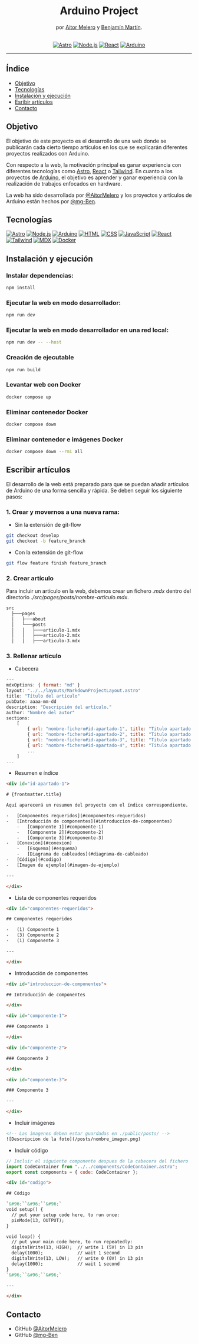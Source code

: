 <h1 align="center">Arduino Project</h1>

<div align="center">
   por  <a href="https://github.com/AitorMelero" target="_blank">Aitor Melero</a> y <a href="https://github.com/mg-Ben" target="_blank">Benjamín Martín</a>.
</div>
</br>
<div align="center">

[![Astro](https://img.shields.io/badge/Astro-BC52EE?logo=astro&logoColor=white)](https://astro.build/)
[![Node.js](https://img.shields.io/badge/Node.js-339933?logo=node.js&logoColor=white)](https://nodejs.org/)
[![React](https://img.shields.io/badge/React-61DAFB?logo=react&logoColor=white)](https://es.react.dev/)
[![Arduino](https://img.shields.io/badge/Arduino-00878F?logo=arduino&logoColor=white)](https://www.arduino.cc/)

---

</div>

<!-- INDICE -->

## Índice

-   [Objetivo](#objetivo)
-   [Tecnologías](#tecnologías)
-   [Instalación y ejecución](#instalación-y-ejecución)
-   [Esribir artículos](#escribir-artículos)
-   [Contacto](#contacto)

<!-- OBJETIVO -->

## Objetivo

El objetivo de este proyecto es el desarrollo de una web donde se publicarán cada cierto tiempo artículos en los que se explicarán diferentes proyectos realizados con Arduino.

Con respecto a la web, la motivación principal es ganar experiencia con diferentes tecnologías como [Astro](https://astro.build/), [React](https://es.react.dev/) o [Tailwind](https://tailwindcss.com/). En cuanto a los proyectos de [Arduino](https://www.arduino.cc/), el objetivo es aprender y ganar experiencia con la realización de trabajos enfocados en hardware.

La web ha sido desarrollada por [@AitorMelero](https://github.com/AitorMelero) y los proyectos y artículos de Arduino están hechos por [@mg-Ben](https://github.com/mg-Ben).

## Tecnologías

[![Astro](https://img.shields.io/badge/Astro-BC52EE?logo=astro&logoColor=white)](https://astro.build/)
[![Node.js](https://img.shields.io/badge/Node.js-339933?logo=node.js&logoColor=white)](https://nodejs.org/)
[![Arduino](https://img.shields.io/badge/Arduino-00878F?logo=arduino&logoColor=white)](https://www.arduino.cc/)
[![HTML](https://img.shields.io/badge/HTML-E34F26?logo=html5&logoColor=white)](https://developer.mozilla.org/es/docs/Web/HTML)
[![CSS](https://img.shields.io/badge/CSS-1572B6?logo=css3&logoColor=white)](https://developer.mozilla.org/es/docs/Web/CSS)
[![JavaScript](https://img.shields.io/badge/JavaScript-F7DF1E?logo=javascript&logoColor=white)](https://developer.mozilla.org/es/docs/Web/JavaScript)
[![React](https://img.shields.io/badge/React-61DAFB?logo=react&logoColor=white)](https://es.react.dev/)
[![Tailwind](https://img.shields.io/badge/Tailwind-06B6D4?logo=tailwind-css&logoColor=white)](https://tailwindcss.com/)
[![MDX](https://img.shields.io/badge/MDX-1B1F24?logo=mdx&logoColor=white)](https://https://mdxjs.com/)
[![Docker](https://img.shields.io/badge/Docker-2496ED?logo=docker&logoColor=white)](https://www.docker.com/)

<!-- INSTALACION Y EJECUCION -->

## Instalación y ejecución

### Instalar dependencias:

```bash
npm install
```

### Ejecutar la web en modo desarrollador:

```bash
npm run dev
```

### Ejecutar la web en modo desarrollador en una red local:

```bash
npm run dev -- --host
```

### Creación de ejecutable

```bash
npm run build
```

### Levantar web con Docker

```bash
docker compose up
```

### Eliminar contenedor Docker

```bash
docker compose down
```

### Eliminar contenedor e imágenes Docker

```bash
docker compose down --rmi all
```

## Escribir artículos

El desarrollo de la web está preparado para que se puedan añadir artículos de Arduino de una forma sencilla y rápida. Se deben seguir los siguiente pasos:

### 1. Crear y movernos a una nueva rama:

-   Sin la extensión de git-flow

```bash
git checkout develop
git checkout -b feature_branch
```

-   Con la extensión de git-flow

```bash
git flow feature finish feature_branch
```

### 2. Crear artículo

Para incluir un artículo en la web, debemos crear un fichero _.mdx_ dentro del directorio _./src/pages/posts/nombre-articulo.mdx_.

```bash
src
  ├───pages
  │   ├───about
  │   └───posts
  │   │   ├───articulo-1.mdx
  │   │   ├───articulo-2.mdx
  │   │   ├───articulo-3.mdx
```

### 3. Rellenar artículo

-   Cabecera

```javascript
---
mdxOptions: { format: "md" }
layout: "../../layouts/MarkdownProjectLayout.astro"
title: "Título del artículo"
pubDate: aaaa-mm-dd
description: "Descripción del artículo."
author: "Nombre del autor"
sections:
    [
        { url: "nombre-fichero#id-apartado-1", title: "Titulo apartado 1" },
        { url: "nombre-fichero#id-apartado-2", title: "Titulo apartado 2" },
        { url: "nombre-fichero#id-apartado-3", title: "Titulo apartado 3" },
        { url: "nombre-fichero#id-apartado-4", title: "Titulo apartado 4" },
        ...
    ]
---
```

-   Resumen e índice

```html
<div id="id-apartado-1">

# {frontmatter.title}

Aquí aparecerá un resumen del proyecto con el índice correspondiente.

-   [Componentes requeridos](#componentes-requeridos)
-   [Introducción de componentes](#introduccion-de-componentes)
    -   [Componente 1](#componente-1)
    -   [Componente 2](#componente-2)
    -   [Componente 3](#componente-3)
-   [Conexión](#conexion)
    -   [Esquema](#esquema)
    -   [Diagrama de cableados](#diagrama-de-cableado)
-   [Código](#codigo)
-   [Imagen de ejemplo](#imagen-de-ejemplo)

---

</div>
```

-   Lista de componentes requeridos

```html
<div id="componentes-requeridos">

## Componentes requeridos

-   (1) Componente 1
-   (3) Componente 2
-   (1) Componente 3

---

</div>
```

-   Introducción de componentes

```html
<div id="introduccion-de-componentes">

## Introducción de componentes

</div>

<div id="componente-1">

### Componente 1

</div>

<div id="componente-2">

### Componente 2

</div>

<div id="componente-3">

### Componente 3

---

</div>
```

-   Incluir imágenes

```html
<!-- Las imagenes deben estar guardadas en ./public/posts/ -->
![Descripcion de la foto](/posts/nombre_imagen.png)
```

-   Incluir código

```javascript
// Incluir el siguiente componente despues de la cabecera del fichero
import CodeContainer from "../../components/CodeContainer.astro";
export const components = { code: CodeContainer };
```

```html
<div id="codigo">

## Código

`&#96;``&#96;``&#96;`
void setup() {
  // put your setup code here, to run once:
  pinMode(13, OUTPUT);
}

void loop() {
  // put your main code here, to run repeatedly:
  digitalWrite(13, HIGH);  // write 1 (5V) in 13 pin
  delay(1000);             // wait 1 second
  digitalWrite(13, LOW);   // write 0 (0V) in 13 pin
  delay(1000);             // wait 1 second
}
`&#96;``&#96;``&#96;`

---

</div>
```

## Contacto

-   GitHub [@AitorMelero](https://github.com/AitorMelero)
-   GitHub [@mg-Ben](https://github.com/mg-Ben)
